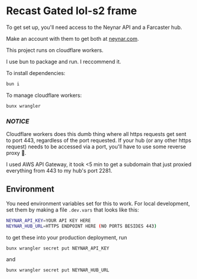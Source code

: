 # Recast Gated lol-s2 frame

To get set up, you'll need access to the Neynar API and a Farcaster hub.

Make an account with them to get both at [neynar.com](https://neynar.com).

This project runs on cloudflare workers.

I use bun to package and run. I reccommend it.

To install dependencies:

```bash
bun i
```

To manage cloudflare workers:

```bash
bunx wrangler
```

### **_NOTICE_**

Cloudflare workers does this dumb thing where all https requests get sent to port 443, regardless of the port requested. If your hub (or any other https request) needs to be accessed via a port, you'll have to use some reverse proxy :facepalm:.

I used AWS API Gateway, it took <5 min to get a subdomain that just proxied everything from 443 to my hub's port 2281.

## Environment

You need environment variables set for this to work. For local development, set them by making a file `.dev.vars` that looks like this:

```bash
NEYNAR_API_KEY=YOUR API KEY HERE
NEYNAR_HUB_URL=HTTPS ENDPOINT HERE (NO PORTS BESIDES 443)
```

to get these into your production deployment, run

```bash
bunx wrangler secret put NEYNAR_API_KEY
```

and

```bash
bunx wrangler secret put NEYNAR_HUB_URL
```
